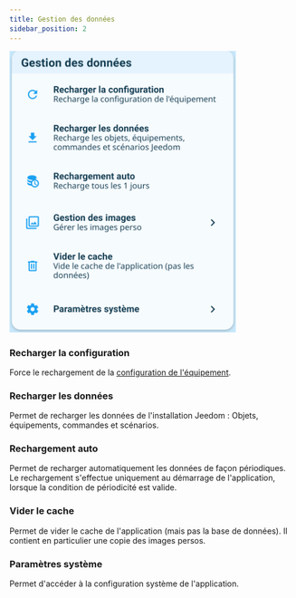 ```yaml
---
title: Gestion des données
sidebar_position: 2
---
```



<img src="../../../../img/app/dataManagement.png"  width="400" />

### Recharger la configuration
Force le rechargement de la [configuration de l'équipement](../../../plugin/equipment/deviceConfig).

### Recharger les données
Permet de recharger les données de l'installation Jeedom : Objets, équipements, commandes et scénarios.

### Rechargement auto
Permet de recharger automatiquement les données de façon périodiques.  
Le rechargement s'effectue uniquement au démarrage de l'application, lorsque la condition de périodicité est valide.

### Vider le cache
Permet de vider le cache de l'application (mais pas la base de données). Il contient en particulier une copie des images persos.

### Paramètres système 
Permet d'accéder à la configuration système de l'application.